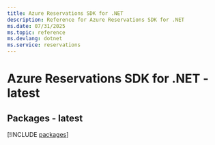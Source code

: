 ```yaml
---
title: Azure Reservations SDK for .NET
description: Reference for Azure Reservations SDK for .NET
ms.date: 07/31/2025
ms.topic: reference
ms.devlang: dotnet
ms.service: reservations
---
```

# Azure Reservations SDK for .NET - latest
## Packages - latest
[!INCLUDE [packages](reservations-index.md)]